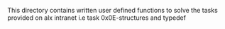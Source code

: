 This directory contains written user defined functions to solve the tasks provided on alx intranet i.e task 0x0E-structures and typedef
